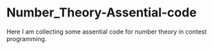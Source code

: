 # Number_Theory-Assential-code
Here I am collecting some assential code for number theory in contest programming.
